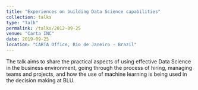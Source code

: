 ```yaml
---
title: "Experiences on building Data Science capabilities"
collection: talks
type: "Talk"
permalink: /talks/2012-09-25
venue: "Carta INC"
date: 2019-09-25
location: "CARTA Office, Rio de Janeiro - Brazil"
---
```


The talk aims to share the practical aspects of using effective Data Science in the business environment, going through the process of hiring, managing teams and projects, and how the use of machine learning is being used in the decision making at BLU.
